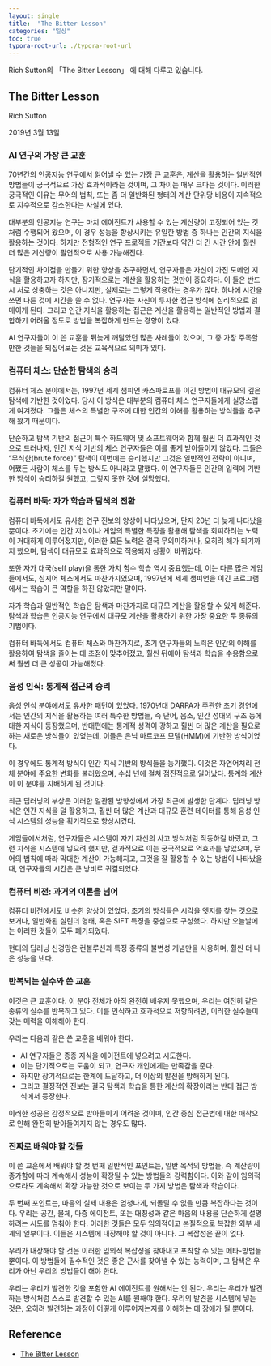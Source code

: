 ```yaml
---
layout: single
title:  "The Bitter Lesson"
categories: "일상"
toc: true
typora-root-url: ./typora-root-url
---
```


Rich Sutton의 「The Bitter Lesson」 에 대해 다루고 있습니다.

## The Bitter Lesson 

Rich Sutton

2019년 3월 13일

### AI 연구의 가장 큰 교훈 

70년간의 인공지능 연구에서 읽어낼 수 있는 가장 큰 교훈은, 계산을 활용하는 일반적인 방법들이 궁극적으로 가장 효과적이라는 것이며, 그 차이는 매우 크다는 것이다. 이러한 궁극적인 이유는 무어의 법칙, 또는 좀 더 일반화된 형태의 계산 단위당 비용이 지속적으로 지수적으로 감소한다는 사실에 있다.

대부분의 인공지능 연구는 마치 에이전트가 사용할 수 있는 계산량이 고정되어 있는 것처럼 수행되어 왔으며, 이 경우 성능을 향상시키는 유일한 방법 중 하나는 인간의 지식을 활용하는 것이다. 하지만 전형적인 연구 프로젝트 기간보다 약간 더 긴 시간 안에 훨씬 더 많은 계산량이 필연적으로 사용 가능해진다.

단기적인 차이점을 만들기 위한 향상을 추구하면서, 연구자들은 자신이 가진 도메인 지식을 활용하고자 하지만, 장기적으로는 계산을 활용하는 것만이 중요하다. 이 둘은 반드시 서로 상충하는 것은 아니지만, 실제로는 그렇게 작용하는 경우가 많다. 하나에 시간을 쓰면 다른 것에 시간을 쓸 수 없다. 연구자는 자신이 투자한 접근 방식에 심리적으로 얽매이게 된다. 그리고 인간 지식을 활용하는 접근은 계산을 활용하는 일반적인 방법과 결합하기 어려울 정도로 방법을 복잡하게 만드는 경향이 있다.

AI 연구자들이 이 쓴 교훈을 뒤늦게 깨달았던 많은 사례들이 있으며, 그 중 가장 주목할 만한 것들을 되짚어보는 것은 교육적으로 의미가 있다.

### 컴퓨터 체스: 단순한 탐색의 승리

컴퓨터 체스 분야에서는, 1997년 세계 챔피언 카스파로프를 이긴 방법이 대규모의 깊은 탐색에 기반한 것이었다. 당시 이 방식은 대부분의 컴퓨터 체스 연구자들에게 실망스럽게 여겨졌다. 그들은 체스의 특별한 구조에 대한 인간의 이해를 활용하는 방식들을 추구해 왔기 때문이다.

단순하고 탐색 기반의 접근이 특수 하드웨어 및 소프트웨어와 함께 훨씬 더 효과적인 것으로 드러나자, 인간 지식 기반의 체스 연구자들은 이를 좋게 받아들이지 않았다. 그들은 “무식한(brute force)” 탐색이 이번에는 승리했지만 그것은 일반적인 전략이 아니며, 어쨌든 사람이 체스를 두는 방식도 아니라고 말했다. 이 연구자들은 인간의 입력에 기반한 방식이 승리하길 원했고, 그렇지 못한 것에 실망했다.

### 컴퓨터 바둑: 자가 학습과 탐색의 전환

컴퓨터 바둑에서도 유사한 연구 진보의 양상이 나타났으며, 단지 20년 더 늦게 나타났을 뿐이다. 초기에는 인간 지식이나 게임의 특별한 특징을 활용해 탐색을 회피하려는 노력이 거대하게 이루어졌지만, 이러한 모든 노력은 결국 무의미하거나, 오히려 해가 되기까지 했으며, 탐색이 대규모로 효과적으로 적용되자 상황이 바뀌었다.

또한 자가 대국(self play)을 통한 가치 함수 학습 역시 중요했는데, 이는 다른 많은 게임들에서도, 심지어 체스에서도 마찬가지였으며, 1997년에 세계 챔피언을 이긴 프로그램에서는 학습이 큰 역할을 하진 않았지만 말이다.

자가 학습과 일반적인 학습은 탐색과 마찬가지로 대규모 계산을 활용할 수 있게 해준다. 탐색과 학습은 인공지능 연구에서 대규모 계산을 활용하기 위한 가장 중요한 두 종류의 기법이다.

컴퓨터 바둑에서도 컴퓨터 체스와 마찬가지로, 초기 연구자들의 노력은 인간의 이해를 활용하여 탐색을 줄이는 데 초점이 맞추어졌고, 훨씬 뒤에야 탐색과 학습을 수용함으로써 훨씬 더 큰 성공이 가능해졌다.

### 음성 인식: 통계적 접근의 승리

음성 인식 분야에서도 유사한 패턴이 있었다. 1970년대 DARPA가 주관한 초기 경연에서는 인간의 지식을 활용하는 여러 특수한 방법들, 즉 단어, 음소, 인간 성대의 구조 등에 대한 지식이 등장했으며, 반대편에는 통계적 성격이 강하고 훨씬 더 많은 계산을 필요로 하는 새로운 방식들이 있었는데, 이들은 은닉 마르코프 모델(HMM)에 기반한 방식이었다.

이 경우에도 통계적 방식이 인간 지식 기반의 방식들을 능가했다. 이것은 자연어처리 전체 분야에 주요한 변화를 불러왔으며, 수십 년에 걸쳐 점진적으로 일어났다. 통계와 계산이 이 분야를 지배하게 된 것이다.

최근 딥러닝의 부상은 이러한 일관된 방향성에서 가장 최근에 발생한 단계다. 딥러닝 방식은 인간 지식을 덜 활용하고, 훨씬 더 많은 계산과 대규모 훈련 데이터를 통해 음성 인식 시스템의 성능을 획기적으로 향상시켰다.

게임들에서처럼, 연구자들은 시스템이 자기 자신의 사고 방식처럼 작동하길 바랐고, 그런 지식을 시스템에 넣으려 했지만, 결과적으로 이는 궁극적으로 역효과를 낳았으며, 무어의 법칙에 따라 막대한 계산이 가능해지고, 그것을 잘 활용할 수 있는 방법이 나타났을 때, 연구자들의 시간은 큰 낭비로 귀결되었다.

### 컴퓨터 비전: 과거의 이론을 넘어

컴퓨터 비전에서도 비슷한 양상이 있었다. 초기의 방식들은 시각을 엣지를 찾는 것으로 보거나, 일반화된 실린더 형태, 혹은 SIFT 특징을 중심으로 구성했다. 하지만 오늘날에는 이러한 것들이 모두 폐기되었다.

현대의 딥러닝 신경망은 컨볼루션과 특정 종류의 불변성 개념만을 사용하며, 훨씬 더 나은 성능을 낸다.

### 반복되는 실수와 쓴 교훈

이것은 큰 교훈이다. 이 분야 전체가 아직 완전히 배우지 못했으며, 우리는 여전히 같은 종류의 실수를 반복하고 있다. 이를 인식하고 효과적으로 저항하려면, 이러한 실수들이 갖는 매력을 이해해야 한다.

우리는 다음과 같은 쓴 교훈을 배워야 한다.

- AI 연구자들은 종종 지식을 에이전트에 넣으려고 시도한다.
- 이는 단기적으로는 도움이 되고, 연구자 개인에게는 만족감을 준다.
- 하지만 장기적으로는 한계에 도달하고, 더 이상의 발전을 방해하게 된다.
- 그리고 결정적인 진보는 결국 탐색과 학습을 통한 계산의 확장이라는 반대 접근 방식에서 등장한다.

이러한 성공은 감정적으로 받아들이기 어려운 것이며, 인간 중심 접근법에 대한 애착으로 인해 완전히 받아들여지지 않는 경우도 많다.

### 진짜로 배워야 할 것들

이 쓴 교훈에서 배워야 할 첫 번째 일반적인 포인트는, 일반 목적의 방법들, 즉 계산량이 증가함에 따라 계속해서 성능이 확장될 수 있는 방법들의 강력함이다. 이와 같이 임의적으로라도 계속해서 확장 가능한 것으로 보이는 두 가지 방법은 탐색과 학습이다.

두 번째 포인트는, 마음의 실제 내용은 엄청나게, 되돌릴 수 없을 만큼 복잡하다는 것이다. 우리는 공간, 물체, 다중 에이전트, 또는 대칭성과 같은 마음의 내용을 단순하게 설명하려는 시도를 멈춰야 한다. 이러한 것들은 모두 임의적이고 본질적으로 복잡한 외부 세계의 일부이다. 이들은 시스템에 내장해야 할 것이 아니다. 그 복잡성은 끝이 없다.

우리가 내장해야 할 것은 이러한 임의적 복잡성을 찾아내고 포착할 수 있는 메타-방법들뿐이다. 이 방법들에 필수적인 것은 좋은 근사를 찾아낼 수 있는 능력이며, 그 탐색은 우리가 아닌 우리의 방법들이 해야 한다.

우리는 우리가 발견한 것을 포함한 AI 에이전트를 원해서는 안 된다. 우리는 우리가 발견하는 방식처럼 스스로 발견할 수 있는 AI를 원해야 한다. 우리의 발견을 시스템에 넣는 것은, 오히려 발견하는 과정이 어떻게 이루어지는지를 이해하는 데 장애가 될 뿐이다.

## Reference 

- [The Bitter Lesson](http://incompleteideas.net/IncIdeas/BitterLesson.html)

  